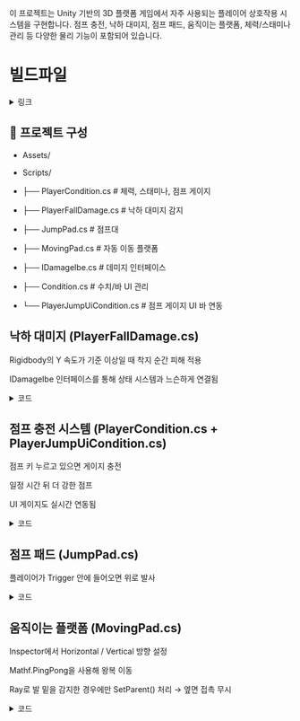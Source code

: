이 프로젝트는 Unity 기반의 3D 플랫폼 게임에서 자주 사용되는 플레이어 상호작용 시스템을 구현합니다.
점프 충전, 낙하 대미지, 점프 패드, 움직이는 플랫폼, 체력/스태미나 관리 등 다양한 물리 기능이 포함되어 있습니다.


# 빌드파일
<details>
<summary>링크</summary>

https://drive.google.com/file/d/1U1oYDnDB1678hsj4sJ_ssl_oXuQrRVcj/view?usp=sharing
  
</details>

##
## 📂 프로젝트 구성
- Assets/
- Scripts/

-  ├── PlayerCondition.cs         # 체력, 스태미나, 점프 게이지

-   ├── PlayerFallDamage.cs       # 낙하 대미지 감지

-   ├── JumpPad.cs                # 점프대

-   ├── MovingPad.cs              # 자동 이동 플랫폼

-   ├── IDamageIbe.cs             # 데미지 인터페이스

-   ├── Condition.cs              # 수치/바 UI 관리

-   └── PlayerJumpUiCondition.cs  # 점프 게이지 UI 바 연동

## 낙하 대미지 (PlayerFallDamage.cs)
Rigidbody의 Y 속도가 기준 이상일 때 착지 순간 피해 적용

IDamageIbe 인터페이스를 통해 상태 시스템과 느슨하게 연결됨

<details>
<summary>코드</summary>

private void Update()
{
    bool isGrounded = IsGrounded();

    if (isGrounded && !wasGroundedLastFrame)
    {
        float fallSpeed = -rb.velocity.y;

        if (fallSpeed > minFallSpeed)
        {
            float damage = (fallSpeed - minFallSpeed) * damageMultiplier;
            damageIbe?.TakePhysicalDamage(damage);
        }
    }

    wasGroundedLastFrame = isGrounded;
}

</details>

## 점프 충전 시스템 (PlayerCondition.cs + PlayerJumpUiCondition.cs)
점프 키 누르고 있으면 게이지 충전

일정 시간 뒤 더 강한 점프

UI 게이지도 실시간 연동됨

<details>
<summary>코드</summary>
  
public bool IsJumpCharge()
{
    isCharging = true;
    jumpCharge = 0f;
    return true;
}

public float EndJumpCharge()
{
    isCharging = false;
    float ratio = Mathf.Clamp01(jumpCharge / maxChargeTime);
    float force = Mathf.Lerp(minJumpForce, maxJumpForce, ratio);
    stamina.curValue = 0f;
    return force;
}

private void Update()
{
    if (isCharging)
    {
        jumpCharge += Time.deltaTime;
        PlayerJumpUiCondition ui = FindAnyObjectByType<PlayerJumpUiCondition>();
        if (ui != null)
            ui.SetRatio(jumpCharge / maxChargeTime);
    }
}
  
</details>

## 점프 패드 (JumpPad.cs)
플레이어가 Trigger 안에 들어오면 위로 발사

<details>
<summary>코드</summary>

private void OnTriggerEnter(Collider other)
{
    if (other.CompareTag("Player"))
    {
        Rigidbody rb = other.GetComponent<Rigidbody>();
        rb.AddForce(Vector3.up * jumpPower, ForceMode.Impulse);
    }
}
  
</details>

## 움직이는 플랫폼 (MovingPad.cs)
Inspector에서 Horizontal / Vertical 방향 설정

Mathf.PingPong을 사용해 왕복 이동

Ray로 발 밑을 감지한 경우에만 SetParent() 처리 → 옆면 접촉 무시

<details>
<summary>코드</summary>

private void Update()
{
    float offset = Mathf.PingPong(Time.time * speed, moveDistance);
    Vector3 newPos = startPos;

    if (moveDirection == MoveDirection.Vertical)
        newPos.y += offset;
    else
        newPos.x += offset;

    transform.position = newPos;
}

private void OnCollisionStay(Collision other)
{
    if (!other.gameObject.CompareTag("Player")) return;

    Vector3 origin = other.transform.position + Vector3.up * 0.1f;
    if (Physics.Raycast(origin, Vector3.down, out RaycastHit hit, 0.2f) &&
        hit.collider.gameObject == this.gameObject)
    {
        other.transform.SetParent(transform);
    }
}

## 체력 / 스태미나 시스템 (Condition.cs + UiCondition.cs)
수치 기반으로 curValue, maxValue 관리

Image.fillAmount로 UI에 자동 반영
  

<details>
<summary>코드</summary>

public void Set(float _value)
{
    curValue = Mathf.Clamp(_value, 0f, maxValue);
    UpdateUI();
}

void UpdateUI()
{
    if (uiBar != null)
        uiBar.fillAmount = curValue / maxValue;
}
  
</details>

## 인터페이스 기반 데미지 처리 (IDamageIbe.cs)
피해를 받는 모든 오브젝트는 IDamageIbe만 구현하면 동작

PlayerCondition이 이 인터페이스를 구현

<details>
<summary>코드</summary>

public interface IDamageIbe
{
    void TakePhysicalDamage(float damage);
}

public class PlayerCondition : MonoBehaviour, IDamageIbe
{
    public void TakePhysicalDamage(float damage)
    {
        health.Subtract(damage);
        onTakeDamage?.Invoke();
    }
}
  
</details>
